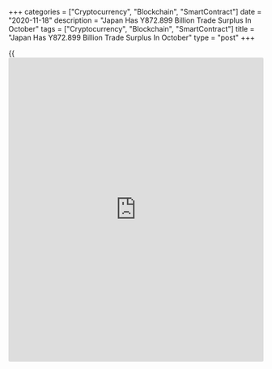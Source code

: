 +++
categories = ["Cryptocurrency", "Blockchain", "SmartContract"]
date = "2020-11-18"
description = "Japan Has Y872.899 Billion Trade Surplus In October"
tags = ["Cryptocurrency", "Blockchain", "SmartContract"]
title = "Japan Has Y872.899 Billion Trade Surplus In October"
type = "post"
+++

{{<iframe id="large-banner" src="https://www.bounty.group/#slide=18.0" width="100%" height="600" scrolling="no" style="border: 0px solid rgb(216, 221, 230); border-radius: 3px;">}}

Japan posted a merchandise trade surplus of 872.899 billion yen in
October, the Ministry of Finance said on Wednesday.

That exceeded forecasts for a surplus of 250 billion yen following the
675 billion yen surplus in September.

Exports were down 0.2 percent on year at 6.566 trillion yen, beating
expectations for a loss of 4.5 percent following the 4.9 percent drop in
the previous month.

Imports were down an annual 13.3 percent at 5.693 trillion yen versus
expectations for a loss of 9.9 percent following the 17.2 percent tumble
a month earlier.

For comments and feedback [contact](https://www.playgroundfx.com/contact/): editorial@rtt[news](https://www.letsplayfx.com/blog/forex-news-website/).com

[Economic News][1]

 **What parts of the world are seeing the best (and worst) economic
performances lately? Click[here][2] to check out our [Econ Scorecard][2]
and find out! See up-to-the-moment [ranking](https://www.playgroundfx.com/blog/crypto-exchange-ranking/)s for the best and worst
performers in [GDP][3], [unemployment rate][4], [inflation][5] and much
more.**

   1. www.rtt[news](https://www.letsplayfx.com/blog/forex-news-website/).com/Content/EconomicNews.aspx
   2. www.rtt[news](https://www.letsplayfx.com/blog/forex-news-website/).com/economic-scorecard/world-rank/retail-sales/highest-performance.aspx
   3. www.rtt[news](https://www.letsplayfx.com/blog/forex-news-website/).com/economic-scorecard/world-rank/GDP/highest-performance.aspx
   4. www.rtt[news](https://www.letsplayfx.com/blog/forex-news-website/).com/economic-scorecard/world-rank/unemployment-rate/lowest-performance.aspx
   5. www.rtt[news](https://www.letsplayfx.com/blog/forex-news-website/).com/economic-scorecard/world-rank/CPI/highest-performance.aspx